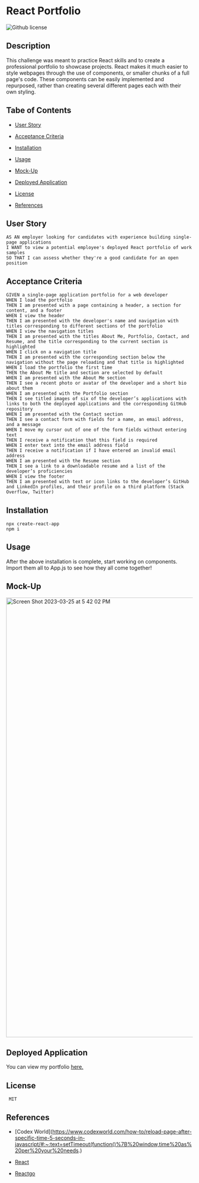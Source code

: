 # React Portfolio
![Github license](https://img.shields.io/badge/license-MIT-blue.svg)

## Description

This challenge was meant to practice React skills and to create a professional portfolio to showcase projects. React makes it much easier to style webpages through the use of components, or smaller chunks of a full page's code. These components can be easily implemented and repurposed, rather than creating several different pages each with their own styling.

## Tabe of Contents

* [User Story](#user-story)

* [Acceptance Criteria](#acceptance-criteria)

* [Installation](#installation)

* [Usage](#usage)

* [Mock-Up](#mock-up)

* [Deployed Application](#deployed-application)

* [License](#license)

* [References](#references)

## User Story

```
AS AN employer looking for candidates with experience building single-page applications
I WANT to view a potential employee's deployed React portfolio of work samples
SO THAT I can assess whether they're a good candidate for an open position
```

## Acceptance Criteria

```
GIVEN a single-page application portfolio for a web developer
WHEN I load the portfolio
THEN I am presented with a page containing a header, a section for content, and a footer
WHEN I view the header
THEN I am presented with the developer's name and navigation with titles corresponding to different sections of the portfolio
WHEN I view the navigation titles
THEN I am presented with the titles About Me, Portfolio, Contact, and Resume, and the title corresponding to the current section is highlighted
WHEN I click on a navigation title
THEN I am presented with the corresponding section below the navigation without the page reloading and that title is highlighted
WHEN I load the portfolio the first time
THEN the About Me title and section are selected by default
WHEN I am presented with the About Me section
THEN I see a recent photo or avatar of the developer and a short bio about them
WHEN I am presented with the Portfolio section
THEN I see titled images of six of the developer’s applications with links to both the deployed applications and the corresponding GitHub repository
WHEN I am presented with the Contact section
THEN I see a contact form with fields for a name, an email address, and a message
WHEN I move my cursor out of one of the form fields without entering text
THEN I receive a notification that this field is required
WHEN I enter text into the email address field
THEN I receive a notification if I have entered an invalid email address
WHEN I am presented with the Resume section
THEN I see a link to a downloadable resume and a list of the developer’s proficiencies
WHEN I view the footer
THEN I am presented with text or icon links to the developer’s GitHub and LinkedIn profiles, and their profile on a third platform (Stack Overflow, Twitter) 
```

## Installation

```
npx create-react-app
npm i
```

## Usage

After the above installation is complete, start working on components. Import them all to App.js to see how they all come together!

## Mock-Up

<img width="1187" alt="Screen Shot 2023-03-25 at 5 42 02 PM" src="https://user-images.githubusercontent.com/114205917/227749109-339a0c76-a361-4d3e-8a80-cccf38e10e64.png">

## Deployed Application

You can view my portfolio [here.]()

## License 

```
 MIT
``` 

## References

* [Codex World](https://www.codexworld.com/how-to/reload-page-after-specific-time-5-seconds-in-javascript/#:~:text=setTimeout(function()%7B%20window,time%20as%20per%20your%20needs.)

* [React](https://legacy.reactjs.org/)

* [Reactgo](https://reactgo.com/react-refresh-page/)
